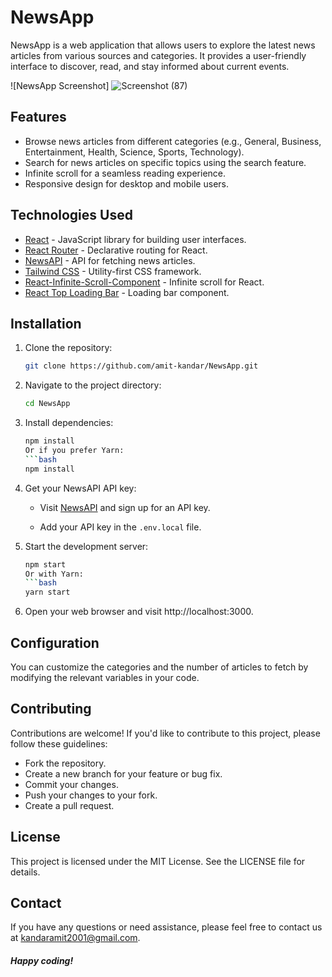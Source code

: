 # NewsApp

NewsApp is a web application that allows users to explore the latest news articles from various sources and categories. It provides a user-friendly interface to discover, read, and stay informed about current events.

![NewsApp Screenshot]
![Screenshot (87)](https://github.com/amit-kandar/NewsApp/assets/109284949/28fcb86d-d593-4235-809a-27e2a56dbb31)

## Features

- Browse news articles from different categories (e.g., General, Business, Entertainment, Health, Science, Sports, Technology).
- Search for news articles on specific topics using the search feature.
- Infinite scroll for a seamless reading experience.
- Responsive design for desktop and mobile users.

## Technologies Used

- [React](https://reactjs.org/) - JavaScript library for building user interfaces.
- [React Router](https://reactrouter.com/) - Declarative routing for React.
- [NewsAPI](https://newsapi.org/) - API for fetching news articles.
- [Tailwind CSS](https://tailwindcss.com/) - Utility-first CSS framework.
- [React-Infinite-Scroll-Component](https://www.npmjs.com/package/react-infinite-scroll-component) - Infinite scroll for React.
- [React Top Loading Bar](https://www.npmjs.com/package/react-top-loading-bar) - Loading bar component.

## Installation

1. Clone the repository:

   ```bash
   git clone https://github.com/amit-kandar/NewsApp.git
   ```

2. Navigate to the project directory:
   ```bash
   cd NewsApp
   ```
3. Install dependencies:
   ```bash
   npm install
   Or if you prefer Yarn:
   ```bash
   npm install
   ```
4. Get your NewsAPI API key:

   - Visit [NewsAPI](https://newsapi.org/) and sign up for an API key.

   - Add your API key in the `.env.local` file.

5. Start the development server:
   ```bash
   npm start
   Or with Yarn:
   ```bash
   yarn start
   ```
6. Open your web browser and visit http://localhost:3000.

## Configuration

You can customize the categories and the number of articles to fetch by modifying the relevant variables in your code.

## Contributing

Contributions are welcome! If you'd like to contribute to this project, please follow these guidelines:

- Fork the repository.
- Create a new branch for your feature or bug fix.
- Commit your changes.
- Push your changes to your fork.
- Create a pull request.

## License

This project is licensed under the MIT License. See the LICENSE file for details.

## Contact

If you have any questions or need assistance, please feel free to contact us at kandaramit2001@gmail.com.

##### Happy coding!
